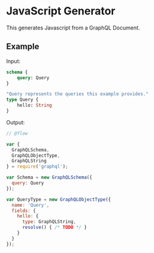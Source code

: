 # JavaScript Generator

This generates Javascript from a GraphQL Document.

## Example

Input:
```graphql
schema {
	query: Query
}

"Query represents the queries this example provides."
type Query {
	hello: String
}
```

Output:
```js
// @flow

var {
  GraphQLSchema,
  GraphQLObjectType,
  GraphQLString
} = require('graphql');

var Schema = new GraphQLSchema({
  query: Query
});

var QueryType = new GraphQLObjectType({
  name: 'Query',
  fields: {
    hello: {
      type: GraphQLString,
      resolve() { /* TODO */ }
    }
  }
});
```
